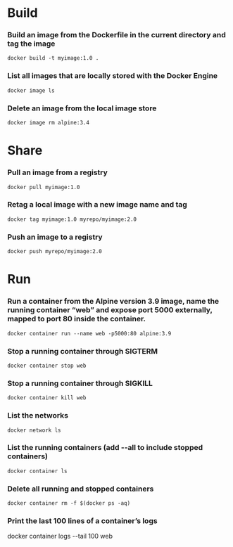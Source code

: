 # Build

### Build an image from the Dockerfile in the current directory and tag the image
	docker build -t myimage:1.0 .
### List all images that are locally stored with the Docker Engine
	docker image ls
### Delete an image from the local image store
	docker image rm alpine:3.4

# Share

### Pull an image from a registry
	docker pull myimage:1.0
### Retag a local image with a new image name and tag
	docker tag myimage:1.0 myrepo/myimage:2.0
### Push an image to a registry
	docker push myrepo/myimage:2.0
	
# Run

### Run a container from the Alpine version 3.9 image, name the running container “web” and expose port 5000 externally, mapped to port 80  inside the container.
	docker container run --name web -p5000:80 alpine:3.9
### Stop a running container through SIGTERM 
	docker container stop web
### Stop a running container through SIGKILL
	docker container kill web
### List the networks
	docker network ls
### List the running containers (add --all to include stopped containers)
	docker container ls
### Delete all running and stopped containers
	docker container rm -f $(docker ps -aq)
### Print the last 100 lines of a container’s logs
docker container logs --tail 100 web
